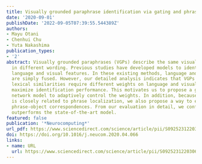 ```yaml
---
title: Visually grounded paraphrase identification via gating and phrase localization
date: '2020-09-01'
publishDate: '2022-09-05T07:39:55.544389Z'
authors:
- Mayu Otani
- Chenhui Chu
- Yuta Nakashima
publication_types:
- '2'
abstract: Visually grounded paraphrases (VGPs) describe the same visual concept but
  in different wording. Previous studies have developed models to identify VGPs from
  language and visual features. In these existing methods, language and visual features
  are simply fused. However, our detailed analysis indicates that VGPs with different
  lexical similarities require different weights on language and visual features to
  maximize identification performance. This motivates us to propose a gated neural
  network model to adaptively control the weights. In addition, because VGP identification
  is closely related to phrase localization, we also propose a way to explicitly incorporate
  phrase-object correspondences. From our evaluation in detail, we confirmed our model
  outperforms the state-of-the-art model.
featured: false
publication: '*Neurocomputing*'
url_pdf: https://www.sciencedirect.com/science/article/pii/S0925231220306512
doi: https://doi.org/10.1016/j.neucom.2020.04.066
links:
- name: URL
  url: https://www.sciencedirect.com/science/article/pii/S0925231220306512
---
```



